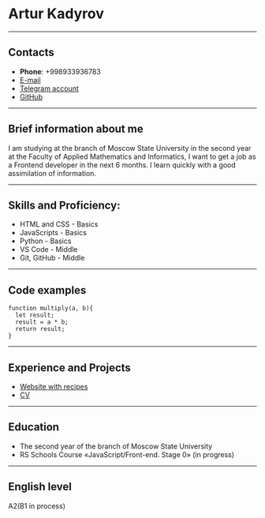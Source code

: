 # Artur Kadyrov

---

## Contacts
* __Phone__: +998933936783
* [E-mail](arturkadyrov729@gmail.com)
* [Telegram account](t.me/Neversaynever24)
* [GitHub](https://github.com/Neversaynever24?tab=repositories)

---

## Brief information about me
I am studying at the branch of Moscow State University in the second year at the Faculty of Applied Mathematics and Informatics, I want to get a job as a Frontend developer in the next 6 months. I learn quickly with a good assimilation of information.

---

## Skills and Proficiency:
* HTML and CSS - Basics
* JavaScripts - Basics
* Python - Basics
* VS Code - Middle
* Git, GitHub - Middle

---

## Code examples
```
function multiply(a, b){
  let result;
  result = a * b;
  return result;
}
```

---

## Experience and Projects
- [Website with recipes](https://neversaynever24.github.io/Recipes/)
- [CV](https://github.com/Neversaynever24/rsschool-cv)

---

## Education
* The second year of the branch of Moscow State University
* RS Schools Course «JavaScript/Front-end. Stage 0» (in progress)

---

## English level
A2(B1 in process)